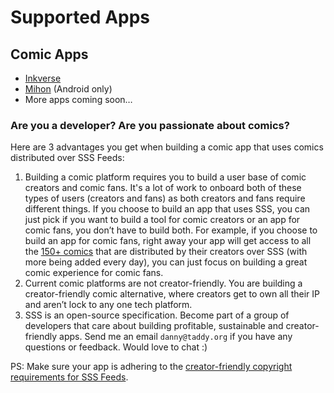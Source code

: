 # Supported Apps

## Comic Apps

- [Inkverse](https://inkverse.co)
- [Mihon](https://mihon.app/) (Android only)
- More apps coming soon…

### **Are you a developer? Are you passionate about comics?**

Here are 3 advantages you get when building a comic app that uses comics distributed over SSS Feeds:

1. Building a comic platform requires you to build a user base of comic creators and comic fans. It's a lot of work to onboard both of these types of users (creators and fans) as both creators and fans require different things. If you choose to build an app that uses SSS, you can just pick if you want to build a tool for comic creators or an app for comic fans, you don’t have to build both. For example, if you choose to build an app for comic fans, right away your app will get access to all the [150+ comics](https://taddy.org/developers/comics-api/bulk-download-comicseries) that are distributed by their creators over SSS (with more being added every day), you can just focus on building a great comic experience for comic fans.
2. Current comic platforms are not creator-friendly. You are building a creator-friendly comic alternative, where creators get to own all their IP and aren’t lock to any one tech platform.
3. SSS is an open-source specification. Become part of a group of developers that care about building profitable, sustainable and creator-friendly apps. Send me an email `danny@taddy.org` if you have any questions or feedback. Would love to chat :)

PS: Make sure your app is adhering to the [creator-friendly copyright requirements for SSS Feeds](Creator-Friendly%20Copyright%20Notice%2069bdbb09b2804878b76ca7787026d917.md).